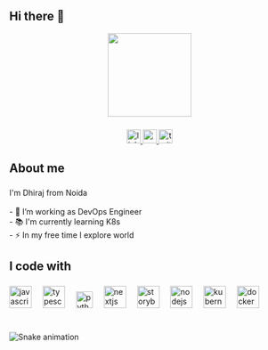 ## Hi there 👋

<div align="center">
  <img height="150" src="https://th.bing.com/th/id/R.9b8593e66b1c0c94a59d97b056f1ccf7?rik=pSBL9L2FkphWyQ&riu=http%3a%2f%2fmadebyai.xyz%2fwp-content%2fuploads%2f2023%2f05%2fCoding-Monk-Keith-Negley-Type-Illustration-Midjourney.jpg&ehk=pMs1R6QNvYL7jP3PeWW5iSqmpcqqzlXnzUKjhIjEEZ0%3d&risl=&pid=ImgRaw&r=0"  />
</div>

###
<!--
<div align="center">
  <img src="https://github-readme-stats.vercel.app/api/top-langs?username=dhirajmaurya&locale=en&hide_title=false&layout=compact&card_width=320&langs_count=5&theme=dracula&hide_border=false" height="150" alt="languages graph"  />
</div>
-->
###
<div align="center">
  <a href="https://www.linkedin.com/in/dhirajmaurya/">
   <img src="https://img.shields.io/static/v1?message=LinkedIn&logo=linkedin&label=&color=0077B5&logoColor=white&labelColor=&style=for-the-badge" height="25" alt="linkedin logo"  />
  </a>
  <a href="https://www.linkedin.com">
   <img src="https://img.shields.io/static/v1?message=Youtube&logo=youtube&label=&color=FF0000&logoColor=white&labelColor=&style=for-the-badge" height="25" alt="youtube logo"  />
  </a>
  <a href="https://www.linkedin.com">
   <img src="https://img.shields.io/static/v1?message=Twitter&logo=twitter&label=&color=1DA1F2&logoColor=white&labelColor=&style=for-the-badge" height="25" alt="twitter logo"  />
  </a>
</div>

###


###

<h2 align="left">About me</h2>

###
<p align="left">I'm Dhiraj from Noida <br><br>- 🔭 I’m working as DevOps Engineer <br>- 📚 I'm currently learning K8s<br>- ⚡ In my free time I explore world </p>

<h2 align="left">I code with</h2>

###

<div align="left">
  <img src="https://cdn.jsdelivr.net/gh/devicons/devicon/icons/javascript/javascript-original.svg" height="40" alt="javascript logo"  />
  <img width="12" />
  <img src="https://cdn.jsdelivr.net/gh/devicons/devicon/icons/typescript/typescript-original.svg" height="40" alt="typescript logo"  />
  <img width="12" />
  <img src="https://cdn.jsdelivr.net/gh/devicons/devicon/icons/python/python-original.svg" height="30" alt="python logo"  />
  <img width="12" />
  <img src="https://cdn.jsdelivr.net/gh/devicons/devicon/icons/nextjs/nextjs-original.svg" height="40" alt="nextjs logo"  />
  <img width="12" />
  <img src="https://cdn.jsdelivr.net/gh/devicons/devicon/icons/storybook/storybook-original.svg" height="40" alt="storybook logo"  />
  <img width="12" />
  <img src="https://cdn.jsdelivr.net/gh/devicons/devicon/icons/nodejs/nodejs-original.svg" height="40" alt="nodejs logo"  />
  <img width="12" />
  <img src="https://cdn.jsdelivr.net/gh/devicons/devicon/icons/kubernetes/kubernetes-plain.svg" height="40" alt="kubernetes logo"  />
  <img width="12" />
  <img src="https://cdn.jsdelivr.net/gh/devicons/devicon/icons/docker/docker-plain-wordmark.svg" height="40" alt="docker logo"  />
</div>

###

<br clear="both">

<img src="https://raw.githubusercontent.com/dhirajmaurya/dhirajmaurya/output/snake.svg" alt="Snake animation" />

###
